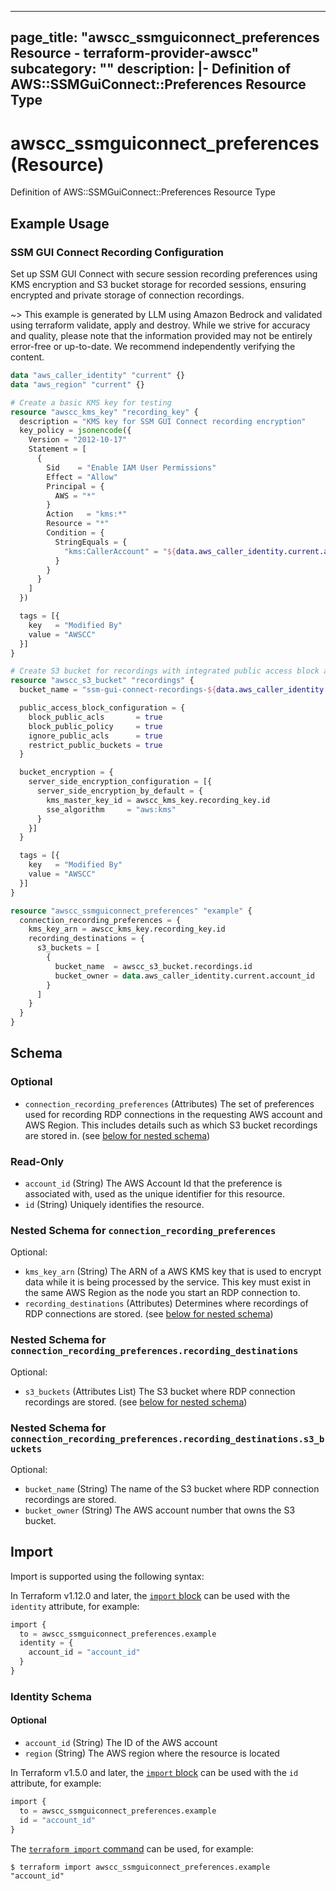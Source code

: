 
---
page_title: "awscc_ssmguiconnect_preferences Resource - terraform-provider-awscc"
subcategory: ""
description: |-
  Definition of AWS::SSMGuiConnect::Preferences Resource Type
---

# awscc_ssmguiconnect_preferences (Resource)

Definition of AWS::SSMGuiConnect::Preferences Resource Type

## Example Usage

### SSM GUI Connect Recording Configuration

Set up SSM GUI Connect with secure session recording preferences using KMS encryption and S3 bucket storage for recorded sessions, ensuring encrypted and private storage of connection recordings.

~> This example is generated by LLM using Amazon Bedrock and validated using terraform validate, apply and destroy. While we strive for accuracy and quality, please note that the information provided may not be entirely error-free or up-to-date. We recommend independently verifying the content.

```terraform
data "aws_caller_identity" "current" {}
data "aws_region" "current" {}

# Create a basic KMS key for testing
resource "awscc_kms_key" "recording_key" {
  description = "KMS key for SSM GUI Connect recording encryption"
  key_policy = jsonencode({
    Version = "2012-10-17"
    Statement = [
      {
        Sid    = "Enable IAM User Permissions"
        Effect = "Allow"
        Principal = {
          AWS = "*"
        }
        Action   = "kms:*"
        Resource = "*"
        Condition = {
          StringEquals = {
            "kms:CallerAccount" = "${data.aws_caller_identity.current.account_id}"
          }
        }
      }
    ]
  })

  tags = [{
    key   = "Modified By"
    value = "AWSCC"
  }]
}

# Create S3 bucket for recordings with integrated public access block and encryption
resource "awscc_s3_bucket" "recordings" {
  bucket_name = "ssm-gui-connect-recordings-${data.aws_caller_identity.current.account_id}-${data.aws_region.current.name}"

  public_access_block_configuration = {
    block_public_acls       = true
    block_public_policy     = true
    ignore_public_acls      = true
    restrict_public_buckets = true
  }

  bucket_encryption = {
    server_side_encryption_configuration = [{
      server_side_encryption_by_default = {
        kms_master_key_id = awscc_kms_key.recording_key.id
        sse_algorithm     = "aws:kms"
      }
    }]
  }

  tags = [{
    key   = "Modified By"
    value = "AWSCC"
  }]
}

resource "awscc_ssmguiconnect_preferences" "example" {
  connection_recording_preferences = {
    kms_key_arn = awscc_kms_key.recording_key.id
    recording_destinations = {
      s3_buckets = [
        {
          bucket_name  = awscc_s3_bucket.recordings.id
          bucket_owner = data.aws_caller_identity.current.account_id
        }
      ]
    }
  }
}
```

<!-- schema generated by tfplugindocs -->
## Schema

### Optional

- `connection_recording_preferences` (Attributes) The set of preferences used for recording RDP connections in the requesting AWS account and AWS Region. This includes details such as which S3 bucket recordings are stored in. (see [below for nested schema](#nestedatt--connection_recording_preferences))

### Read-Only

- `account_id` (String) The AWS Account Id that the preference is associated with, used as the unique identifier for this resource.
- `id` (String) Uniquely identifies the resource.

<a id="nestedatt--connection_recording_preferences"></a>
### Nested Schema for `connection_recording_preferences`

Optional:

- `kms_key_arn` (String) The ARN of a AWS KMS key that is used to encrypt data while it is being processed by the service. This key must exist in the same AWS Region as the node you start an RDP connection to.
- `recording_destinations` (Attributes) Determines where recordings of RDP connections are stored. (see [below for nested schema](#nestedatt--connection_recording_preferences--recording_destinations))

<a id="nestedatt--connection_recording_preferences--recording_destinations"></a>
### Nested Schema for `connection_recording_preferences.recording_destinations`

Optional:

- `s3_buckets` (Attributes List) The S3 bucket where RDP connection recordings are stored. (see [below for nested schema](#nestedatt--connection_recording_preferences--recording_destinations--s3_buckets))

<a id="nestedatt--connection_recording_preferences--recording_destinations--s3_buckets"></a>
### Nested Schema for `connection_recording_preferences.recording_destinations.s3_buckets`

Optional:

- `bucket_name` (String) The name of the S3 bucket where RDP connection recordings are stored.
- `bucket_owner` (String) The AWS account number that owns the S3 bucket.

## Import

Import is supported using the following syntax:

In Terraform v1.12.0 and later, the [`import` block](https://developer.hashicorp.com/terraform/language/import) can be used with the `identity` attribute, for example:

```terraform
import {
  to = awscc_ssmguiconnect_preferences.example
  identity = {
    account_id = "account_id"
  }
}
```

<!-- schema generated by tfplugindocs -->
### Identity Schema


#### Optional

- `account_id` (String) The ID of the AWS account
- `region` (String) The AWS region where the resource is located

In Terraform v1.5.0 and later, the [`import` block](https://developer.hashicorp.com/terraform/language/import) can be used with the `id` attribute, for example:

```terraform
import {
  to = awscc_ssmguiconnect_preferences.example
  id = "account_id"
}
```

The [`terraform import` command](https://developer.hashicorp.com/terraform/cli/commands/import) can be used, for example:

```shell
$ terraform import awscc_ssmguiconnect_preferences.example "account_id"
```
